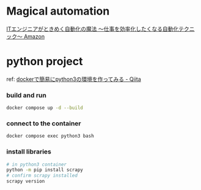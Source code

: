 # Magical automation

[ITエンジニアがときめく自動化の魔法 〜仕事を効率化したくなる自動化テクニック〜 Amazon](https://www.amazon.co.jp/dp/4802612486)

# python project

ref: [dockerで簡易にpython3の環境を作ってみる - Qiita](https://qiita.com/reflet/items/4b3f91661a54ec70a7dc)

### build and run
```sh
docker compose up -d --build
```

### connect to the container
```sh
docker compose exec python3 bash
```

### install libraries

```sh
# in python3 container
python -m pip install scrapy
# confirm scrapy installed
scrapy version
```
